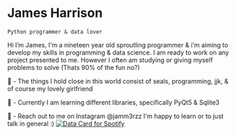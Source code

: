 # James Harrison
`Python programmer & data lover`
 
  Hi I’m James, I'm a nineteen year old sproutling programmer & i'm aiming to develop my skills in programming & data science. I am ready to work on any project presented to me. However I often am studying or giving myself problems to solve (Thats 90% of the fun no?)

🦭 - The things I hold close in this world consist of seals, programming, jjk, & of course my lovely girlfriend 

🌱 - Currently I am learning different libraries, specifically PyQt5 & Sqlite3

💬 - Reach out to me on Instagram @jamm3rzz I'm happy to learn or to just talk in general :)
<a href="https://data-card-for-spotify.herokuapp.com/card?user_id=31qr2tgngro3wk7q2ylm3lnsjvc4">
  <img src="https://data-card-for-spotify.herokuapp.com/api/card?user_id=31qr2tgngro3wk7q2ylm3lnsjvc4" alt="Data Card for Spotify">
</a>
